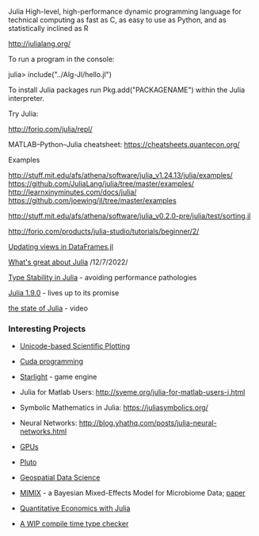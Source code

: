 Julia 
High-level, high-performance dynamic programming language for technical computing
as fast as C, as easy to use as Python, and as statistically inclined as R

http://julialang.org/

To run a program in the console:

julia> include("../Alg-Jl/hello.jl")

To install Julia packages run Pkg.add("PACKAGENAME") within the Julia interpreter.

Try Julia:

http://forio.com/julia/repl/

MATLAB–Python–Julia cheatsheet:  https://cheatsheets.quantecon.org/

Examples

http://stuff.mit.edu/afs/athena/software/julia_v1.24.13/julia/examples/
https://github.com/JuliaLang/julia/tree/master/examples/
http://learnxinyminutes.com/docs/julia/
https://github.com/joewing/jl/tree/master/examples

http://stuff.mit.edu/afs/athena/software/julia_v0.2.0-pre/julia/test/sorting.jl

http://forio.com/products/julia-studio/tutorials/beginner/2/

[Updating views in DataFrames.jl](https://bkamins.github.io/julialang/2021/09/17/views.html)

[What's great about Julia](https://viralinstruction.com/posts/goodjulia/) /12/7/2022/

[Type Stability in Julia](https://arxiv.org/abs/2109.01950) - avoiding performance pathologies

[Julia 1.9.0](https://bkamins.github.io/julialang/2023/05/12/julia190.html) -  lives up to its promise

[the state of Julia](https://www.youtube.com/watch?v=jFhL8EVrz7s) - video




### Interesting Projects

+ [Unicode-based Scientific Plotting](https://github.com/Evizero/UnicodePlots.jl)
+ [Cuda programming](https://cancandan.github.io/julia/graphics/cuda/2022/05/07/triangles.html)
+ [Starlight](https://github.com/jhigginbotham64/Starlight.jl) - game engine


+ Julia for Matlab Users: http://sveme.org/julia-for-matlab-users-i.html
+ Symbolic Mathematics in Julia: https://juliasymbolics.org/

+ Neural Networks: http://blog.yhathq.com/posts/julia-neural-networks.html

+ [GPUs](https://julialang.org/blog/2018/12/ml-language-compiler)

+ [Pluto](https://github.com/fonsp/Pluto.jl)
+ [Geospatial Data Science](https://juliaearth.github.io/geospatial-data-science-with-julia/)

+ [MIMIX](https://github.com/nsgrantham/mimix) - a Bayesian Mixed-Effects Model for
Microbiome Data;  [paper](https://arxiv.org/pdf/1703.07747.pdf)

+ [Quantitative Economics with Julia](https://julia.quantecon.org/index_toc.html)

+ [A WIP compile time type checker](https://github.com/aviatesk/JET.jl)

